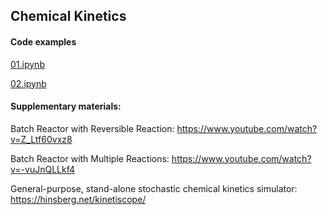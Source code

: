 ## Chemical Kinetics


#### Code examples

[01.ipynb](01.ipynb)

[02.ipynb](02.ipynb)



#### Supplementary materials:

Batch Reactor with Reversible Reaction: https://www.youtube.com/watch?v=Z_Ltf60vxz8

Batch Reactor with Multiple Reactions: https://www.youtube.com/watch?v=-vuJnQLLkf4

General-purpose, stand-alone stochastic chemical kinetics simulator: https://hinsberg.net/kinetiscope/

